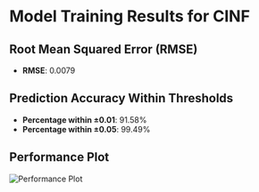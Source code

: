 # Model Training Results for CINF

## Root Mean Squared Error (RMSE)
- **RMSE**: 0.0079

## Prediction Accuracy Within Thresholds
- **Percentage within ±0.01**: 91.58%
- **Percentage within ±0.05**: 99.49%

## Performance Plot
![Performance Plot](../imgs/CINF.png)
